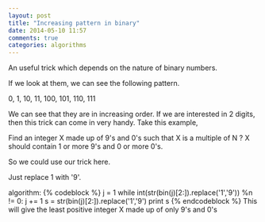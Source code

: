 ```yaml
---
layout: post
title: "Increasing pattern in binary"
date: 2014-05-10 11:57
comments: true
categories: algorithms
---
```


An useful trick which depends on the nature of binary numbers.

If we look at them, we can see the following pattern.

0, 1, 10, 11, 100, 101, 110, 111

We can see that they are in increasing order.
If we are interested in 2 digits, then this trick can come in very handy.
Take this example,

Find an integer X made up of 9's and 0's such that X is a multiple of N ?
X should contain 1 or more 9's and 0 or more 0's. 

So we could use our trick here.

Just replace 1 with '9'.

algorithm:
{% codeblock %}
    j = 1
    while int(str(bin(j)[2:]).replace('1','9')) %n != 0:
        j += 1
    s = str(bin(j)[2:]).replace('1','9')
    print s
{% endcodeblock %}
This will give the least positive integer X made up of only 9's and 0's   